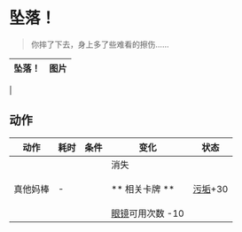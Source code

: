 # 坠落！  
> 你摔了下去，身上多了些难看的擦伤……  
  
  坠落！  |   图片   
 ----  |  ----:   
   |     
  
## 动作  
动作  |  耗时  |  条件  |  变化  |  状态  
----  |  ----  |  ----  |  ----  |  ----  
真他妈棒<br>  |  -  |    |  消失<br><br>** 相关卡牌 **<br><br>[眼镜](Glasses.md)可用次数  -10  |  [污垢](Filth.md)+30  
